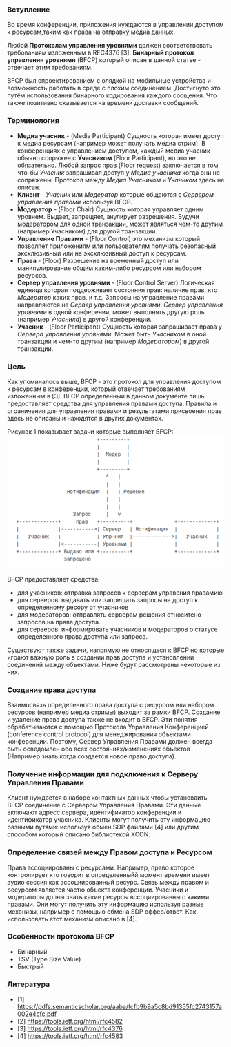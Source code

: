 ### Вступление

Во время конференции, приложения нуждаются в управлении доступом к ресурсам,таким как права на отправку медиа данных. 

Любой **Протоколам управления уровнями** должен соответствовать требованиям изложенным в RFC4376 [3]. **Бинарный протокол управления уровнями** (BFCP) который описан в данной статье - отвечает этим требованиям.

BFCP был спроектированием с олядкой на мобильные устройства и возможность работать в среде с плохим соединением. Достигнуто это путём использования бинарного кодирования каждого соощения. Что также позитивно сказывается на времени доставки сообщений.



### Терминология

 - **Медиа учасник** - (Media Participant) Сущность которая имеет доступ к медиа ресурсам (например может получать медиа стрим). В конференциях с управлением доступом, каждый медиа учасник обычно сопряжен с **Учасником** (Floor Participant), но это не обязательно. Любой запрос прав (Floor request) заключается в том что-бы *Учасник* запрашивал доступ у *Медиа учасника* когда они не сопряжены. Протокол между *Медиа Учасником* и *Учаником* здесь не описан.
 - **Клиент** - *Учасник* или *Модератор* которые общаются с *Сервером управления правами* используя BFCP.
 - **Модератор**  - (Floor Chair) Сущность которая управляет одним уровнем. Выдает, запрещяет, анулирует разрешения. Будучи модератором для одной транзакции, может являться чем-то другим (например Учасником) для другой транзакции. 
 - **Управление Правами** - (Floor Control) это механизм который позволяет приложениям или пользователям получать безопасный эксклюзивный или не эксклюзивный доступ к ресурсам.
 - **Права** - (Floor) Разрешение на временный доступ или манипулирование общим каким-либо ресурсом или набором ресурсов.
 - **Сервер управления уровнями** - (Floor Control Server) Логическая единица которая поддерживает состояния прав: наличие прав, кто *Модератор* каких прав, и т.д. Запросы на управление правами направляются на *Сервер управления уровнями*. *Сервер управления уровнями* в одной конферении, может выполнять другую роль (например *Учасника*) в другой конференции.
 - **Учасник** - (Floor Participant) Сущность которая запрашивает права у *Сервера управления уровнями*. Может быть *Учасником* в оной транзакции и чем-то другим (например *Модератором*) в другой транзакции.  

### Цель

Как упоминалось выше, BFCP - это протокол для управления доступом к ресурсам в конференции, который отвечает требованиям изложенным в [3]. BFCP определенный в данном документе лишь предоставляет средства для управления правами доступа. Правила и ограничения для управления правами и результатами присвоения прав здесь не описаны и находятся в других документах.

Рисунок 1 показывает задачи которые выполняет BFCP:
![History](pictures/BFCP_task.png)
 
BFCP предоставляет средства:
 * для учасников: отправка запросов к серверам управения правамию
 * для серверов: выдавать или запрещать запросы на доступ к определенному ресору от учасников
 * для модераторов: отправлять серверам решения относитено запросов на права доступа.
 * для серверов: информировать учасников и модераторов о статусе определенного права доступа или запроса.
 
Существуют также задачи, напрямую не относящеся к BFCP но которые играют важную роль в создании прав доступа и установлении соединений между объектами. Ниже будут рассмотрены некоторые из них.

### Создание права доступа
Взаимосвязь определенного права доступа с ресурсом или набором ресурсов (например медиа стримы) выходит за рамки BFCP. Создание и удаление права доступа также не входит в BFCP. Эти понятия обрабатываются с помощью Протокола Управления Конференцией (conference control protocol) для менеджирования объектами конференции. Поэтому, Сервер Управления Правами должен всегда быть осведомлен обо всех состояниях/изменениях объектов (Например знать когда создается новое право доступа).

### Получение информации для подключения к Серверу Управления Правами
Клиент нуждается в наборе контактных данных чтобы установаить BFCP соединение с Сервером Управления Правами. Эти данные включают адресс сервера, идентификатор конференции и идентификатор учасника. Клиенты могут получить эту информацию разными путями: используя обмен SDP файлами [4] или другим способом который описано библиотекой XCON.

### Определение связей между Правом доступа и Ресурсом

Права ассоциированы с ресурсами. Например, право которое контролирует кто говорит в определенныйй момент времени имеет аудио сессия как ассоциированный ресурс. Связь между правом и ресурсом является частю объекта конференции. Учасники и модераторы долны знать какие ресурсы вссоциированны с какими правами. Они могут получить эту информацию используя разные механизы, например с помощью обмена SDP оффер/ответ. Как использовать єтот механизм описано в [4].

 
 ### Особенности протокола BFCP
  - Бинарный
  - TSV (Type Size Value)
  - Быстрый

### Литература
- [1] https://pdfs.semanticscholar.org/aaba/fcfb9b9a5c8bd91355fc2743157a002e4cfc.pdf
- [2] https://tools.ietf.org/html/rfc4582
- [3] https://tools.ietf.org/html/rfc4376
- [4] https://tools.ietf.org/html/rfc4583
